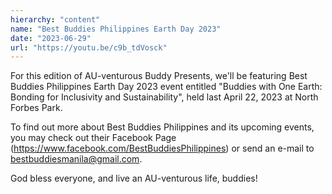 ```yaml
---
hierarchy: "content"
name: "Best Buddies Philippines Earth Day 2023"
date: "2023-06-29"
url: "https://youtu.be/c9b_tdVosck"
---
```


For this edition of AU-venturous Buddy Presents, we'll be featuring Best Buddies Philippines Earth Day 2023 event entitled "Buddies with One Earth: Bonding for Inclusivity and Sustainability", held last April 22, 2023 at North Forbes Park.

To find out more about Best Buddies Philippines and its upcoming events, you may check out their Facebook Page (https://www.facebook.com/BestBuddiesPhilippines) or send an e-mail to bestbuddiesmanila@gmail.com.

God bless everyone, and live an AU-venturous life, buddies!